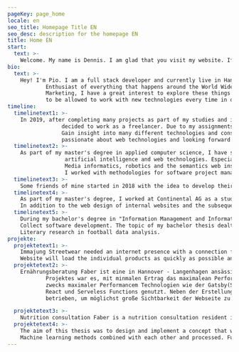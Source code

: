 ```yaml
---
pageKey: page_home
locale: en
seo_title: Homepage Title EN
seo_desc: description for the homepage EN
title: Home EN
start:
  text: >-
    Welcome. My name is Dennis. I am glad that you visit my website. If you have any questions about my projects or about me in general, please feel free to contact me.
bio:
  text: >-
    Hey! I'm Pio. I am a full stack developer and currently live in Hannover. I am a big
            Enthusiast of everything that happens around the World Wide Web. Whether new technologies or the online
            Marketing, I have a great interest to explore these things and to educate myself further. I am happy
            to be allowed to work with new technologies every time in order to be constantly "up to date".
timeline:
  timelinetext1: >-
    In 2019, after completing many projects as part of my studies and in my private life
                 decided to work as a freelancer. Due to my assignments I was already able to
                 Gain insight into many different technologies and constantly train me. I work
                 passionate about web technologies and looking forward to every new challenge.
  timelinetext2: >-
    As part of my master's degree in applied computer science, I have specialized in the topics of
                  artificial intelligence and web technologies. Especially the topics Case-Based Reasoning,
                  Media informatics, robotics and the semantics web inspired me. In my studies
                  I worked with methodologies for software project management and completed projects in robotics and semantics web. My thesis dealt with the topic "Machine Learning and Pattern Recognition for Data Analysis in Sports - Systematic Literature Research and Modelling of a Multi Agent System Based Architecture for Decision Support in Football".
  timelinetext3: >-
    Some friends of mine started in 2018 with the idea to develop their own model line, which takes care of the lifestyle of a programmer. Therefore we developed our own streetwear brand "immajung". Since we like to wear fashionable casual clothes ourselves, we took on this task.
  timelinetext4: >-
    As part of my master's degree, I worked at Continental AG as a student trainee. 
    In addition to the web design of internal websites and the subsequent programming, I accompanied a planned internal app through concept development and the creation of user stories.
  timelinetext5: >-
    During my bachelor's degree in "Information Management and Information Technology" I gained many different basic insights into various programming languages and web technologies (HTML, CSS, JAVASCRIPT, JAVA, C++, SQL, Python) and gained initial experience in various projects in the field of
    Collect software development. The topic of my bachelor thesis dealt with the systematic
    Literary research in football data analysis.
projekte:
  projektetext1: >-
    Immajung Streetwear needed an internet presence with a connection for a shop system. The
    Website will load the individual products as quickly as possible and the checkout process will run smoothly. The technologies Gatsby.js and Snipcard and NetlifyCMS were used.
  projektetext2: >-
    Ernährungsberatung Faber ist eine in Hannover - Langenhagen ansässige Ernährungsberatung. Ziel dieses
            Projektes war es, mit minmalen Ertrag das maximalean Performance einer Webseite zu erreichen. Hierfür wurden
            zwecks maximaler Performancem Technologien wie der Gatsby(Static Site Generator), Netlify (CMS und Host),
            React und Serveless Functions genutzt. Neben der Erstellung der Webseite wurde Suchmaschinenoptierung
            betrieben, um möglichst große Sichtbarkeit der Webseite zu erreichen.

  projektetext3: >-
    Nutrition consultation Faber is a nutrition consultation resident in Hanover - Langenhagen. A goal of this project was it to reach with minimum yield the maximum at performance of a web page. For maximum performance, technologies such as Gatsby (Static Site Generator), Netlify (CMS and Host), React and Serveless Functions were used. In addition to the creation of the website, search engine optimization was carried out in order to achieve the greatest possible visibility of the website.
  projektetext4: >-
    The aim of this thesis was to design and implement a concept that would
    Machine learning methods combined with each other and processed. Furthermore, the developed system can be used to compare the individual players with each other and find alternatives for this player. Therefore data from different websites were filtered, stored by myCbr, made comparable and visualized by Spring as an interface with React.
---
```

